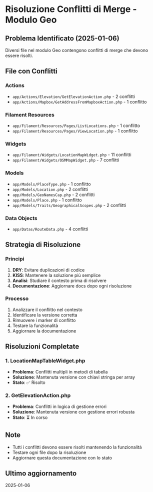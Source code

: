# Risoluzione Conflitti di Merge - Modulo Geo

## Problema Identificato (2025-01-06)
Diversi file nel modulo Geo contengono conflitti di merge che devono essere risolti.

## File con Conflitti

### Actions
- `app/Actions/Elevation/GetElevationAction.php` - 2 conflitti
- `app/Actions/Mapbox/GetAddressFromMapboxAction.php` - 1 conflitto

### Filament Resources
- `app/Filament/Resources/Pages/ListLocations.php` - 1 conflitto
- `app/Filament/Resources/Pages/ViewLocation.php` - 1 conflitto

### Widgets
- `app/Filament/Widgets/LocationMapWidget.php` - 11 conflitti
- `app/Filament/Widgets/OSMMapWidget.php` - 7 conflitti

### Models
- `app/Models/PlaceType.php` - 1 conflitto
- `app/Models/Location.php` - 2 conflitti
- `app/Models/GeoNamesCap.php` - 2 conflitti
- `app/Models/Place.php` - 1 conflitto
- `app/Models/Traits/GeographicalScopes.php` - 2 conflitti

### Data Objects
- `app/Datas/RouteData.php` - 4 conflitti

## Strategia di Risoluzione

### Principi
1. **DRY**: Evitare duplicazioni di codice
2. **KISS**: Mantenere la soluzione più semplice
3. **Analisi**: Studiare il contesto prima di risolvere
4. **Documentazione**: Aggiornare docs dopo ogni risoluzione

### Processo
1. Analizzare il conflitto nel contesto
2. Identificare la versione corretta
3. Rimuovere i marker di conflitto
4. Testare la funzionalità
5. Aggiornare la documentazione

## Risoluzioni Completate

### 1. LocationMapTableWidget.php
- **Problema**: Conflitti multipli in metodi di tabella
- **Soluzione**: Mantenuta versione con chiavi stringa per array
- **Stato**: ✅ Risolto

### 2. GetElevationAction.php
- **Problema**: Conflitti in logica di gestione errori
- **Soluzione**: Mantenuta versione con gestione errori robusta
- **Stato**: ⏳ In corso

## Note
- Tutti i conflitti devono essere risolti mantenendo la funzionalità
- Testare ogni file dopo la risoluzione
- Aggiornare questa documentazione con lo stato

## Ultimo aggiornamento
2025-01-06 